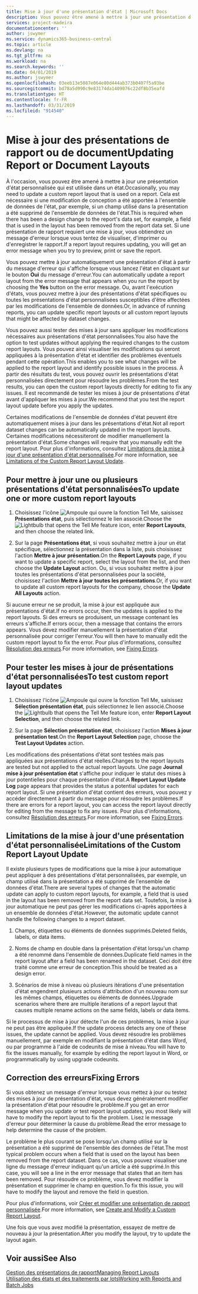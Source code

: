 ```yaml
---
title: Mise à jour d'une présentation d'état | Microsoft Docs
description: Vous pouvez être amené à mettre à jour une présentation d'état personnalisée qui est utilisée dans un état. Cela est nécessaire si une modification de conception a été apportée à l'ensemble de données de l'état, par exemple, si un champ utilisé dans la présentation a été supprimé de l'ensemble de données de l'état.
services: project-madeira
documentationcenter: ''
author: jswymer
ms.service: dynamics365-business-central
ms.topic: article
ms.devlang: na
ms.tgt_pltfrm: na
ms.workload: na
ms.search.keywords: ''
ms.date: 04/01/2019
ms.author: jswymer
ms.openlocfilehash: 03eeb13e5087e064e80d444ab373b0407f5a93be
ms.sourcegitcommit: bd78a5d990c9e83174da1409076c22df8b35eafd
ms.translationtype: HT
ms.contentlocale: fr-FR
ms.lasthandoff: 03/31/2019
ms.locfileid: "914540"
---
```

# <a name="updating-report-or-document-layouts"></a><span data-ttu-id="ed7d7-104">Mise à jour des présentations de rapport ou de document</span><span class="sxs-lookup"><span data-stu-id="ed7d7-104">Updating Report or Document Layouts</span></span>
<span data-ttu-id="ed7d7-105">À l'occasion, vous pouvez être amené à mettre à jour une présentation d'état personnalisée qui est utilisée dans un état.</span><span class="sxs-lookup"><span data-stu-id="ed7d7-105">Occasionally, you may need to update a custom report layout that is used on a report.</span></span> <span data-ttu-id="ed7d7-106">Cela est nécessaire si une modification de conception a été apportée à l'ensemble de données de l'état, par exemple, si un champ utilisé dans la présentation a été supprimé de l'ensemble de données de l'état.</span><span class="sxs-lookup"><span data-stu-id="ed7d7-106">This is required when there has been a design change to the report's data set, for example, a field that is used in the layout has been removed from the report data set.</span></span> <span data-ttu-id="ed7d7-107">Si une présentation de rapport requiert une mise à jour, vous obtiendrez un message d'erreur lorsque vous tentez de visualiser, d'imprimer ou d'enregistrer le rapport.</span><span class="sxs-lookup"><span data-stu-id="ed7d7-107">If a report layout requires updating, you will get an error message when you try to preview, print or save the report.</span></span>  

<span data-ttu-id="ed7d7-108">Vous pouvez mettre à jour automatiquement une présentation d'état à partir du message d'erreur qui s'affiche lorsque vous lancez l'état en cliquant sur le bouton **Oui** du message d'erreur.</span><span class="sxs-lookup"><span data-stu-id="ed7d7-108">You can automatically update a report layout from the error message that appears when you run the report by choosing the **Yes** button on the error message.</span></span> <span data-ttu-id="ed7d7-109">Ou, avant l'exécution d'états, vous pouvez mettre à jour des présentations d'état spécifiques ou toutes les présentations d'état personnalisées susceptibles d'être affectées par les modifications de l'ensemble de données.</span><span class="sxs-lookup"><span data-stu-id="ed7d7-109">Or, in advance of running reports, you can update specific report layouts or all custom report layouts that might be affected by dataset changes.</span></span>  

<span data-ttu-id="ed7d7-110">Vous pouvez aussi tester des mises à jour sans appliquer les modifications nécessaires aux présentations d'état personnalisées.</span><span class="sxs-lookup"><span data-stu-id="ed7d7-110">You also have the option to test updates without applying the required changes to the custom report layouts.</span></span> <span data-ttu-id="ed7d7-111">Vous pouvez ainsi visualiser les modifications qui seront appliquées à la présentation d'état et identifier des problèmes éventuels pendant cette opération.</span><span class="sxs-lookup"><span data-stu-id="ed7d7-111">This enables you to see what changes will be applied to the report layout and identify possible issues in the process.</span></span> <span data-ttu-id="ed7d7-112">À partir des résultats du test, vous pouvez ouvrir les présentations d'état personnalisées directement pour résoudre les problèmes.</span><span class="sxs-lookup"><span data-stu-id="ed7d7-112">From the test results, you can open the custom report layouts directly for editing to fix any issues.</span></span> <span data-ttu-id="ed7d7-113">Il est recommandé de tester les mises à jour de présentations d'état avant d'appliquer les mises à jour.</span><span class="sxs-lookup"><span data-stu-id="ed7d7-113">We recommend that you test the report layout update before you apply the updates.</span></span>  

<span data-ttu-id="ed7d7-114">Certaines modifications de l'ensemble de données d'état peuvent être automatiquement mises à jour dans les présentations d'état.</span><span class="sxs-lookup"><span data-stu-id="ed7d7-114">Not all report dataset changes can be automatically updated in the report layouts.</span></span> <span data-ttu-id="ed7d7-115">Certaines modifications nécessiteront de modifier manuellement la présentation d'état.</span><span class="sxs-lookup"><span data-stu-id="ed7d7-115">Some changes will require that you manually edit the report layout.</span></span> <span data-ttu-id="ed7d7-116">Pour plus d'informations, consultez [Limitations de la mise à jour d'une présentation d'état personnalisée](ui-update-report-layouts.md#UpdateLimitations).</span><span class="sxs-lookup"><span data-stu-id="ed7d7-116">For more information, see [Limitations of the Custom Report Layout Update](ui-update-report-layouts.md#UpdateLimitations).</span></span>  

## <a name="to-update-one-or-more-custom-report-layouts"></a><span data-ttu-id="ed7d7-117">Pour mettre à jour une ou plusieurs présentations d'état personnalisées</span><span class="sxs-lookup"><span data-stu-id="ed7d7-117">To update one or more custom report layouts</span></span>  

1.  <span data-ttu-id="ed7d7-118">Choisissez l'icône ![Ampoule qui ouvre la fonction Tell Me](media/ui-search/search_small.png "Dites-moi ce que vous voulez faire"), saisissez **Présentations état**, puis sélectionnez le lien associé.</span><span class="sxs-lookup"><span data-stu-id="ed7d7-118">Choose the ![Lightbulb that opens the Tell Me feature](media/ui-search/search_small.png "Tell me what you want to do") icon, enter **Report Layouts**, and then choose the related link.</span></span>  

2.  <span data-ttu-id="ed7d7-119">Sur la page **Présentations état**, si vous souhaitez mettre à jour un état spécifique, sélectionnez la présentation dans la liste, puis choisissez l'action **Mettre à jour présentation**.</span><span class="sxs-lookup"><span data-stu-id="ed7d7-119">On the **Report Layouts** page, if you want to update a specific report, select the layout from the list, and then choose the **Update Layout** action.</span></span> <span data-ttu-id="ed7d7-120">Ou, si vous souhaitez mettre à jour toutes les présentations d'état personnalisées pour la société, choisissez l'action **Mettre à jour toutes les présentations**.</span><span class="sxs-lookup"><span data-stu-id="ed7d7-120">Or, if you want to update all custom report layouts for the company, choose the **Update All Layouts** action.</span></span>  

<span data-ttu-id="ed7d7-121">Si aucune erreur ne se produit, la mise à jour est appliquée aux présentations d'état.</span><span class="sxs-lookup"><span data-stu-id="ed7d7-121">If no errors occur, then the updates is applied to the report layouts.</span></span> <span data-ttu-id="ed7d7-122">Si des erreurs se produisent, un message contenant les erreurs s'affiche.</span><span class="sxs-lookup"><span data-stu-id="ed7d7-122">If errors occur, then a message that contains the errors appears.</span></span> <span data-ttu-id="ed7d7-123">Vous devez modifier manuellement la présentation d'état personnalisée pour corriger l'erreur.</span><span class="sxs-lookup"><span data-stu-id="ed7d7-123">You will then have to manually edit the custom report layout to fix the error.</span></span> <span data-ttu-id="ed7d7-124">Pour plus d'informations, consultez [Résolution des erreurs](ui-update-report-layouts.md#FixErrors).</span><span class="sxs-lookup"><span data-stu-id="ed7d7-124">For more information, see [Fixing Errors](ui-update-report-layouts.md#FixErrors).</span></span>  

## <a name="to-test-custom-report-layout-updates"></a><span data-ttu-id="ed7d7-125">Pour tester les mises à jour de présentations d'état personnalisées</span><span class="sxs-lookup"><span data-stu-id="ed7d7-125">To test custom report layout updates</span></span>  

1.  <span data-ttu-id="ed7d7-126">Choisissez l'icône ![Ampoule qui ouvre la fonction Tell Me](media/ui-search/search_small.png "Dites-moi ce que vous voulez faire"), saisissez **Sélection présentation état**, puis sélectionnez le lien associé.</span><span class="sxs-lookup"><span data-stu-id="ed7d7-126">Choose the ![Lightbulb that opens the Tell Me feature](media/ui-search/search_small.png "Tell me what you want to do") icon, enter **Report Layout Selection**, and then choose the related link.</span></span>  

2.  <span data-ttu-id="ed7d7-127">Sur la page **Sélection présentation état**, choisissez l'action **Mises à jour présentation test**.</span><span class="sxs-lookup"><span data-stu-id="ed7d7-127">On the **Report Layout Selection** page, choose the **Test Layout Updates** action.</span></span>  

 <span data-ttu-id="ed7d7-128">Les modifications des présentations d'état sont testées mais pas appliquées aux présentations d'état réelles.</span><span class="sxs-lookup"><span data-stu-id="ed7d7-128">Changes to the report layouts are tested but not applied to the actual report layouts.</span></span> <span data-ttu-id="ed7d7-129">Une page **Journal mise à jour présentation état** s'affiche pour indiquer le statut des mises à jour potentielles pour chaque présentation d'état.</span><span class="sxs-lookup"><span data-stu-id="ed7d7-129">A **Report Layout Update Log** page appears that provides the status a potential updates for each report layout.</span></span> <span data-ttu-id="ed7d7-130">Si une présentation d'état contient des erreurs, vous pouvez y accéder directement à partir du message pour résoudre les problèmes.</span><span class="sxs-lookup"><span data-stu-id="ed7d7-130">If there are errors for a report layout, you can access the report layout directly for editing from the message to fix any issues.</span></span> <span data-ttu-id="ed7d7-131">Pour plus d'informations, consultez [Résolution des erreurs](ui-update-report-layouts.md#FixErrors).</span><span class="sxs-lookup"><span data-stu-id="ed7d7-131">For more information, see [Fixing Errors](ui-update-report-layouts.md#FixErrors).</span></span>  

##  <a name="UpdateLimitations"></a> <span data-ttu-id="ed7d7-132">Limitations de la mise à jour d'une présentation d'état personnalisée</span><span class="sxs-lookup"><span data-stu-id="ed7d7-132">Limitations of the Custom Report Layout Update</span></span>  
 <span data-ttu-id="ed7d7-133">Il existe plusieurs types de modifications que la mise à jour automatique peut appliquer à des présentations d'état personnalisées, par exemple, un champ utilisé dans la présentation a été supprimé de l'ensemble de données d'état.</span><span class="sxs-lookup"><span data-stu-id="ed7d7-133">There are several types of changes that the automatic update can apply to custom report layouts, for example, a field that is used in the layout has been removed from the report data set.</span></span> <span data-ttu-id="ed7d7-134">Toutefois, la mise à jour automatique ne peut pas gérer les modifications ci-après apportées à un ensemble de données d'état.</span><span class="sxs-lookup"><span data-stu-id="ed7d7-134">However, the automatic update cannot handle the following changes to a report dataset.</span></span>  

1.  <span data-ttu-id="ed7d7-135">Champs, étiquettes ou éléments de données supprimés.</span><span class="sxs-lookup"><span data-stu-id="ed7d7-135">Deleted fields, labels, or data items.</span></span>  

2.  <span data-ttu-id="ed7d7-136">Noms de champ en double dans la présentation d'état lorsqu'un champ a été renommé dans l'ensemble de données.</span><span class="sxs-lookup"><span data-stu-id="ed7d7-136">Duplicate field names in the report layout after a field has been renamed in the dataset.</span></span> <span data-ttu-id="ed7d7-137">Ceci doit être traité comme une erreur de conception.</span><span class="sxs-lookup"><span data-stu-id="ed7d7-137">This should be treated as a design error.</span></span>  

3.  <span data-ttu-id="ed7d7-138">Scénarios de mise à niveau où plusieurs itérations d'une présentation d'état engendrent plusieurs actions d'attribution d'un nouveau nom sur les mêmes champs, étiquettes ou éléments de données.</span><span class="sxs-lookup"><span data-stu-id="ed7d7-138">Upgrade scenarios where there are multiple iterations of a report layout that causes multiple rename actions on the same fields, labels or data items.</span></span>  

 <span data-ttu-id="ed7d7-139">Si le processus de mise à jour détecte l'un de ces problèmes, la mise à jour ne peut pas être appliquée.</span><span class="sxs-lookup"><span data-stu-id="ed7d7-139">If the update process detects any one of these issues, the update cannot be applied.</span></span> <span data-ttu-id="ed7d7-140">Vous devez résoudre les problèmes manuellement, par exemple en modifiant la présentation d'état dans Word, ou par programme à l'aide de codeunits de mise à niveau.</span><span class="sxs-lookup"><span data-stu-id="ed7d7-140">You will have to fix the issues manually, for example by editing the report layout in Word, or programmatically by using upgrade codeunits.</span></span>  

##  <a name="FixErrors"></a> <span data-ttu-id="ed7d7-141">Correction des erreurs</span><span class="sxs-lookup"><span data-stu-id="ed7d7-141">Fixing Errors</span></span>  
 <span data-ttu-id="ed7d7-142">Si vous obtenez un message d'erreur lorsque vous mettez à jour ou testez des mises à jour de présentation d'état, vous devez généralement modifier la présentation d'état pour résoudre le problème.</span><span class="sxs-lookup"><span data-stu-id="ed7d7-142">If you get an error message when you update or test report layout updates, you most likely will have to modify the report layout to fix the problem.</span></span> <span data-ttu-id="ed7d7-143">Lisez le message d'erreur pour déterminer la cause du problème.</span><span class="sxs-lookup"><span data-stu-id="ed7d7-143">Read the error message to help determine the cause of the problem.</span></span>  

 <span data-ttu-id="ed7d7-144">Le problème le plus courant se pose lorsqu'un champ utilisé sur la présentation a été supprimé de l'ensemble des données de l'état.</span><span class="sxs-lookup"><span data-stu-id="ed7d7-144">The most typical problem occurs when a field that is used on the layout has been removed from the report dataset.</span></span> <span data-ttu-id="ed7d7-145">Dans ce cas, vous pouvez visualiser une ligne du message d'erreur indiquant qu'un article a été supprimé.</span><span class="sxs-lookup"><span data-stu-id="ed7d7-145">In this case, you will see a line in the error message that states that an item has been removed.</span></span> <span data-ttu-id="ed7d7-146">Pour résoudre ce problème, vous devez modifier la présentation et supprimer le champ en question.</span><span class="sxs-lookup"><span data-stu-id="ed7d7-146">To fix this issue, you will have to modify the layout and remove the field in question.</span></span>  

 <span data-ttu-id="ed7d7-147">Pour plus d'informations, voir [Créer et modifier une présentation de rapport personnalisée](ui-how-create-custom-report-layout.md#ModifyCustomLayout).</span><span class="sxs-lookup"><span data-stu-id="ed7d7-147">For more information, see [Create and Modify a Custom Report Layout](ui-how-create-custom-report-layout.md#ModifyCustomLayout).</span></span>  

 <span data-ttu-id="ed7d7-148">Une fois que vous avez modifié la présentation, essayez de mettre de nouveau à jour la présentation.</span><span class="sxs-lookup"><span data-stu-id="ed7d7-148">After you modify the layout, try to update the layout again.</span></span>  

## <a name="see-also"></a><span data-ttu-id="ed7d7-149">Voir aussi</span><span class="sxs-lookup"><span data-stu-id="ed7d7-149">See Also</span></span>  
 [<span data-ttu-id="ed7d7-150">Gestion des présentations de rapport</span><span class="sxs-lookup"><span data-stu-id="ed7d7-150">Managing Report Layouts</span></span>](ui-manage-report-layouts.md)  
 [<span data-ttu-id="ed7d7-151">Utilisation des états et des traitements par lots</span><span class="sxs-lookup"><span data-stu-id="ed7d7-151">Working with Reports and Batch Jobs</span></span>](ui-work-report.md)  
